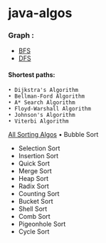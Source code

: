 # java-algos


### Graph :
* [BFS](https://github.com/jasdeepbhalla/java-algos/blob/master/src/graphs/bfs_graph.java)
* [DFS](https://github.com/jasdeepbhalla/java-algos/blob/master/src/graphs/dfs_graph.java)

#### Shortest paths:
	• Dijkstra's Algorithm
	• Bellman-Ford Algorithm
	• A* Search Algorithm
	• Floyd-Warshall Algorithm
	• Johnson's Algorithm
	• Viterbi Algorithm



[All Sorting Algos](https://github.com/jasdeepbhalla/java-algos/blob/master/src/sorting/AllSorting.java)
• Bubble Sort
* Selection Sort
* Insertion Sort
* Quick Sort
* Merge Sort
* Heap Sort
* Radix Sort
* Counting Sort
* Bucket Sort
* Shell Sort
* Comb Sort
* Pigeonhole Sort
* Cycle Sort
